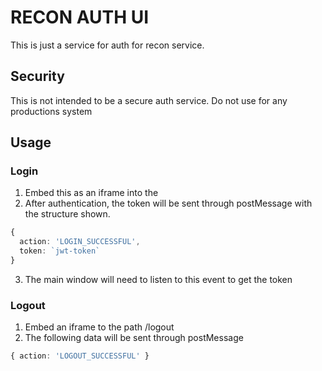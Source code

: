 # RECON AUTH UI 
This is just a service for auth for recon service. 

## Security
This is not intended to be a secure auth service. Do not use for any productions system

## Usage
### Login
1. Embed this as an iframe into the
2. After authentication, the token will be sent through postMessage with the structure shown.

```ts
{
  action: 'LOGIN_SUCCESSFUL',
  token: `jwt-token`
}
```
3. The main window will need to listen to this event to get the token

### Logout
1. Embed an iframe to the path /logout
2. The following data will be sent through postMessage
```ts
{ action: 'LOGOUT_SUCCESSFUL' }
```


